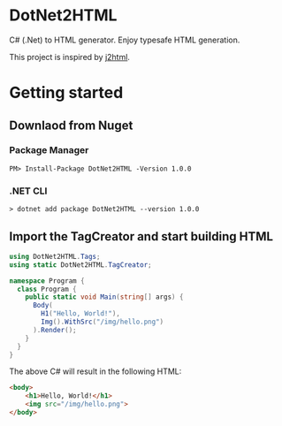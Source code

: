 # DotNet2HTML
C# (.Net) to HTML generator. Enjoy typesafe HTML generation.

This project is inspired by [j2html](http://j2html.com).

# Getting started
## Downlaod from Nuget
### Package Manager
```
PM> Install-Package DotNet2HTML -Version 1.0.0
```
### .NET CLI
```
> dotnet add package DotNet2HTML --version 1.0.0
```

## Import the TagCreator and start building HTML
```cs
using DotNet2HTML.Tags;
using static DotNet2HTML.TagCreator;

namespace Program {  
  class Program {
    public static void Main(string[] args) {
      Body(
        H1("Hello, World!"),
        Img().WithSrc("/img/hello.png")
      ).Render();
    }    
  }
}
```
The above C# will result in the following HTML:
```html
<body>
    <h1>Hello, World!</h1>
    <img src="/img/hello.png">
</body>
```
